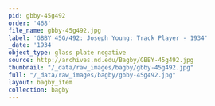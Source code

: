 ```yaml
---
pid: gbby-45g492
order: '468'
file_name: gbby-45g492.jpg
label: 'GBBY 45G/492: Joseph Young: Track Player - 1934'
_date: '1934'
object_type: glass plate negative
source: http://archives.nd.edu/Bagby/GBBY-45g492.jpg
thumbnail: "/_data/raw_images/bagby/gbby-45g492.jpg"
full: "/_data/raw_images/bagby/gbby-45g492.jpg"
layout: bagby_item
collection: bagby
---
```

